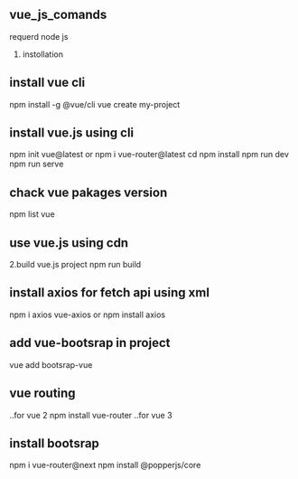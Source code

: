 ## vue_js_comands 

requerd node js

1. instollation
## install vue cli
npm install -g @vue/cli
vue create my-project
	

## install vue.js using cli
npm init vue@latest or npm i vue-router@latest
cd <your-project-name>
npm install
npm run dev
npm run serve

## chack vue pakages version 
npm list vue

## use vue.js using cdn
<script src="https://unpkg.com/vue@3/dist/vue.global.js"></script>

2.build vue.js project
npm run build

## install axios for fetch api using xml
npm i axios vue-axios or npm install axios

## add vue-bootsrap in project 
vue add bootsrap-vue

## vue routing 
..for vue 2
npm install vue-router
..for vue 3

## install bootsrap 
npm i vue-router@next
npm install @popperjs/core
